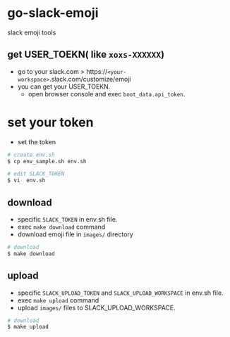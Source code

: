 # go-slack-emoji

slack emoji tools

## get USER_TOEKN( like `xoxs-XXXXXX`)
- go to your slack.com > https://`<your-workspace>`.slack.com/customize/emoji
- you can get your USER_TOEKN.
  - open browser console and exec `boot_data.api_token`.

# set your token
- set the token
```bash
# create env.sh
$ cp env_sample.sh env.sh

# edit SLACK_TOKEN
$ vi  env.sh
```

## download
- specific `SLACK_TOKEN` in env.sh file.
- exec `make download` command
- download emoji file in `images/` directory
```bash
# download 
$ make download
```

## upload
- specific `SLACK_UPLOAD_TOKEN` and `SLACK_UPLOAD_WORKSPACE` in env.sh file.
- exec `make upload` command
- upload `images/` files to SLACK_UPLOAD_WORKSPACE.
```bash
# download 
$ make upload
```
